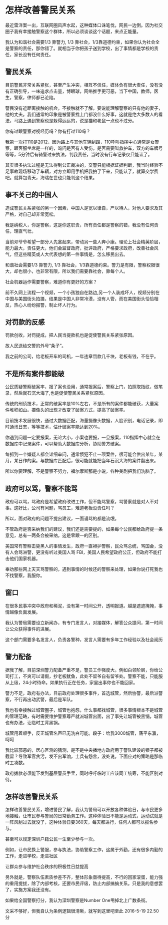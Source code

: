 # 怎样改善警民关系

最近雷洋案一出，互联网圈风声水起，这种媒体口诛笔伐，网民一边倒。因为社交圈子我有幸接触警察这个群体，所以必须谈谈这个话题，来点正能量。

我认为和谐社会需要1/3 靠警力, 1/3 靠社会，1/3靠道德约束，如果你认为社会全是警察的责任，那你错了。就相当于你把孩子送到学校，出了事情都是学校的责任，家长没有任何责任。

## 警民关系

目前警民非常关系紧张，甚至产生冲突，相互不信任，媒体负有很大责任，没有没有正确引导，一味追求点击量，博眼球，网络推手更可恶，当下中国，教师，医生，警察，律师都已沦陷。

警民没有近距离接触的机会，不接触就不了解，要说能理解警察的只有他的妻子，他的丈夫。我们通常的印象是被警察找上门都没什么好事，这就是绝大多数人的看法，马路上遇到警察也是躲得远远的，说是猫和老鼠一点也不过分。

你有过跟警察对视经历吗？你有打过110吗？

我第一次打110是2012，因为路上与其他车辆刮蹭，110呼叫指挥中心通常是女警察，跟客服坐席是一样的，询问是否有人受伤，是否需要叫救护车，双方的车牌号等等，5分钟后有骑警过来执法，判我责任，当时没有行车记录仪只能认了。

其实很多执法过程是无法得到公正裁决的，交警只能根据证据判断，我当时经验不足事故现场移动了车辆，对方立即用手机把我拍了下来，只能认了，就算交学费吧。就算包青天，海瑞在世也只能判这个结果。

## 事不关己的中国人

造成警民关系紧张的另一个因素，中国人是宽以律自，严以待人，对他人要求及其严格，对自己却非常宽松。

我是纳税人，你是警察，这是你这职责，所有责任都是警察的错，我没有任何责任，理直气壮。

当前邓爷爷希望一部分人先富起来，带动另一些人奔小康。理论上社会精英阶层，能力最大，责任更大，他们会监督政府，批评政府，严格要求政府，改善社会风气，但这些精英或人大代表想的第一件事情是，怎么移民出去。

和谐社会需要1/3 靠警力, 1/3 靠社会，1/3靠道德约束。警力是有限，警察权限很大，却也很小，也非常有限，所以我们需要靠社会，靠每个人。

社会机器运作需要警察，难道你有更好的方案？

前不久网上流程一个视频，一个小孩独自在路边,另一个人装成坏人，视频分别在中国与美国街头拍摄，结果是中国人非常冷漠，没有人管，而在美国街头恰恰相反，热心人纷纷报警，制止坏人行为。

## 对罚款的反感

罚款创收，对罚提成，把人民当提款机也是促使警民关系紧张原因。

故人民送给交警的外号“条子”。

我之前的公司，给老板开车的司机，一年违章罚款几千块，老板有钱，不在乎。

## 不是所有案件都能破

公民质疑警察破案率，报了案也没用，通常报案后，警察上门，拍照取指纹，做笔录，然后就石沉大海了,也是促使警民关系紧张原因。

传统的刑侦技术，正常的破案率是10%左右，不是所有的案件都能破获，大量案件堆积如山。摄像头的出现才改变了破案方式，提高了破案率。

目前技术发展很快，通过大数据匹配，海量摄像头数据，人脸识别，电话记录，即时通讯日志，等等技术，估计破案率能达到20%。

你遇到问题一定要报案，无论大小，小案也要报，一旦报案，110指挥中心就会在数据库中记录案件，可以帮助大数据库分析，协助警方破案。

每抓到一个嫌疑人都会详细审问，通常惯犯不止一项案件，很可能会供出某年，某月，某日作的案。与数据库匹配后，很可能就能把当年石沉大海的案件翻出来。

所以你要理解，不是警察不努力，福尔摩斯那是小说，各种美剧把我们洗脑了。

## 政府可以骂，警察不能骂

政府可以骂，骂政府是希望政府改进工作，但不能骂警察，骂警察就是对人不对事。这好比，公司有问题，骂员工，难道老板没责任吗？

所以，面对政府的问题不提出建议，一面谩骂的都是流氓。

不管政府是否采纳我们的建议，我们还是需要提的，如果每个公民都给政府提一条意见，总有一两条会被采纳。这是零跟一的区别。

美国常有警察击毙黑人的事情发生，政府一直袒护警察，民众骂总统，骂国会，没有人会骂洲警，更没有听过美国人骂 FBI，美国人民希望政府公正，但政府不能打击他们国家机器。

奉劝那些网上天天骂警察的，遇到事情的时候还的警察来处理，如果你说打死我也不找警察，我服你。

## 窗口

在很多民事冲突中政府和稀泥，没有第一时间公开，透明报道。越是遮遮掩掩，事情越像负面发展。

我认为警局需要设立新闻办，有专门发言人，对接媒体，解答公众提问，第一时间让公众获得事件的进展。

这个部门需要多名发言人，负责各警种，发言人需要有多年工作经验以及社会阅历

## 警力配备

据我了解，目前深圳警力配备严重不足，警员工作强度大。例如白领阶层，你给公司打工，不爽可以请假，抄老板鱿鱼，此处不留爷自有留爷处。警察不能，只能服从上级，24小时待命。如果执行正在任务，家里出事你也不能回家。

警力不足，政府有办法，目前政府处理很多事件，首选城管，然后协警，最后派警察，不行再出动武警，最后是军队。

我也有幸接触过城管圈子，城管也抱怨，什么事都找城管，很多事情根本不是城管的管理范畴，有时需要维护警察尊严就派城管出面，出了事先让城管被黑锅，城管也有办法，让临时工背黑锅。

城管用着顺手，反正城管名声已无洗白可能。段子：给我3000城管，荡平东瀛，呵呵

我比较邪恶的，居心叵测的猜测，是不是中央播地方政府用于警队建设的银子都被截留？导致军官贪污，发不出军饷，士兵有怨言，没处说。下面应对的策略是那临时工凑数。

政府拨款必须能下发到基层警员手里，同时呼吁临时工应该同工统筹，不能区别对待。

## 怎样改善警民关系

怎样改善警民关系，增进警民了解，我认为警局可以开放各种体验日，与市民更多地接触，让市民参与警局的日常勤务工作。这种体验日不能是运动式，运动试就是一阵风刮过去就没了，这种体验日要360天，每天都进行，任何人都可以报名参与。

甚至可以规定深圳户籍公民一生至少参与一次。

例如，让市民换上警服，参与执法，协助警察工作，这属于外勤，还有很多内勤的工作，走进学校，走进社区

让群众参与维护社会秩序的积极性日益提高

另外就是，警察队伍素质参差不齐，整体形象亟待提高，不行的回家滚蛋，能力强的重用提拔，除了内部考核，还要市民评级，防止内部搞搞关系。只是我的意想罢了，实施方案我还没有。

如果给全国警察打分，我认为深圳警察是Number One甩掉北上广数条街。

文采不够好，但我自认为条例逻辑很清晰，就写到这里吧至此 2016-5-19 22.50分

